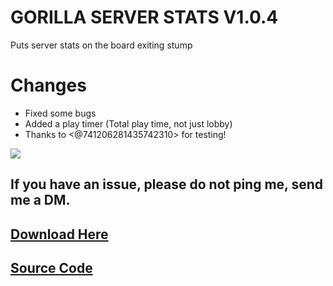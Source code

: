 # GORILLA SERVER STATS V1.0.4
Puts server stats on the board exiting stump

# Changes
- Fixed some bugs
- Added a play timer (Total play time, not just lobby)
- Thanks to <@741206281435742310> for testing!

<img src="https://github.com/ThatError404/GorillaStats/blob/main/image.png?raw=true">

## If you have an issue, please do not ping me, send me a DM.

## [Download Here](<https://github.com/ThatError404/GorillaStats/releases/tag/1.0.4>)
## [Source Code](<https://github.com/ThatError404/GorillaStats>)
